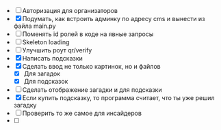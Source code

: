 
- [ ] Авторизация для организаторов
- [x] Подумать, как встроить админку по адресу cms и вынести из файла main.py
- [ ] Поменять id ролей в коде на явные запросы
- [ ] Skeleton loading
- [ ] Улучшить роут qr/verify
- [x] Написать подсказки
- [x] Сделать ввод не только картинок, но и файлов
  - [x] Для загадок
  - [x] Для подсказок
- [ ] Сделать отображение загадки и для подсказки 
- [x] Если купить подсказку, то программа считает, что ты уже решил загадку
- [ ] Проверить то же самое для инсайдеров
- [ ] 